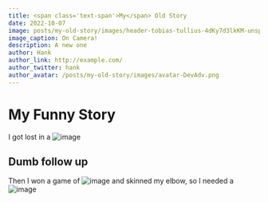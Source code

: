 ```yaml
---
title: <span class='text-span'>My</span> Old Story
date: 2022-10-07
image: posts/my-old-story/images/header-tobias-tullius-4dKy7d3lkKM-unsplash.jpg
image_caption: On Camera!
description: A new one
author: Hank
author_link: http://example.com/
author_twitter: hank
author_avatar: /posts/my-old-story/images/avatar-DevAdv.png
---
```


# <span class='text-span'>My</span> Funny Story

I got lost in a  ![image](/posts/my-old-story/images/post-bikeshed.png) 

## <span class='text-span'>Dumb</span> follow up

Then I won a game of  ![image](/posts/my-old-story/images/post-bingo.jpg) and skinned my elbow, so I needed a  ![image](/posts/my-old-story/images/post-bandaid.png) 
